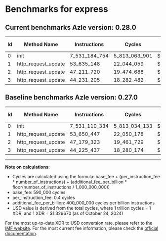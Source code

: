 # Benchmarks for express

## Current benchmarks Azle version: 0.28.0

| Id  | Method Name         | Instructions  | Cycles        | USD           | USD/Million Calls | Change                             |
| --- | ------------------- | ------------- | ------------- | ------------- | ----------------- | ---------------------------------- |
| 0   | init                | 7_531_184_754 | 5_813_063_901 | $0.0077294567 | $7_729.45         | <font color="red">+74_420</font>   |
| 1   | http_request_update | 53_635_148    | 22_044_059    | $0.0000293113 | $29.31            | <font color="green">-15_299</font> |
| 2   | http_request_update | 47_211_720    | 19_474_688    | $0.0000258949 | $25.89            | <font color="red">+32_397</font>   |
| 3   | http_request_update | 44_231_205    | 18_282_482    | $0.0000243097 | $24.30            | <font color="red">+5_768</font>    |

## Baseline benchmarks Azle version: 0.27.0

| Id  | Method Name         | Instructions  | Cycles        | USD           | USD/Million Calls |
| --- | ------------------- | ------------- | ------------- | ------------- | ----------------- |
| 0   | init                | 7_531_110_334 | 5_813_034_133 | $0.0077294171 | $7_729.41         |
| 1   | http_request_update | 53_650_447    | 22_050_178    | $0.0000293195 | $29.31            |
| 2   | http_request_update | 47_179_323    | 19_461_729    | $0.0000258777 | $25.87            |
| 3   | http_request_update | 44_225_437    | 18_280_174    | $0.0000243066 | $24.30            |

---

**Note on calculations:**

- Cycles are calculated using the formula: base_fee + (per_instruction_fee \* number_of_instructions) + (additional_fee_per_billion \* floor(number_of_instructions / 1_000_000_000))
- base_fee: 590_000 cycles
- per_instruction_fee: 0.4 cycles
- additional_fee_per_billion: 400_000_000 cycles per billion instructions
- USD value is derived from the total cycles, where 1 trillion cycles = 1 XDR, and 1 XDR = $1.329670 (as of October 24, 2024)

For the most up-to-date XDR to USD conversion rate, please refer to the [IMF website](https://www.imf.org/external/np/fin/data/rms_sdrv.aspx).
For the most current fee information, please check the [official documentation](https://internetcomputer.org/docs/current/developer-docs/gas-cost#execution).
